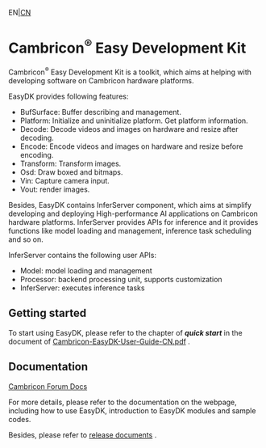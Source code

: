 EN|[CN](README_cn.md)

# Cambricon<sup>®</sup> Easy Development Kit

Cambricon<sup>®</sup> Easy Development Kit is a toolkit, which aims at helping with developing software on Cambricon hardware platforms.

EasyDK provides following features:
  - BufSurface: Buffer describing and management.
  - Platform: Initialize and uninitialize platform. Get platform information.
  - Decode: Decode videos and images on hardware and resize after decoding.
  - Encode: Encode videos and images on hardware and resize before encoding.
  - Transform: Transform images.
  - Osd: Draw boxed and bitmaps.
  - Vin: Capture camera input.
  - Vout: render images.

Besides, EasyDK contains InferServer component, which aims at simplify developing and deploying High-performance AI applications on Cambricon hardware platforms. InferServer provides APIs for inference and it provides functions like model loading and management, inference task scheduling and so on.

InferServer contains the following user APIs:
- Model: model loading and management
- Processor: backend processing unit, supports customization
- InferServer: executes inference tasks

## Getting started ##

  To start using EasyDK, please refer to the chapter of ***quick start*** in the document of [Cambricon-EasyDK-User-Guide-CN.pdf](./docs/release_document/latest/Cambricon-EasyDK-User-Guide-CN-vlatest.pdf) .

## Documentation ##

[Cambricon Forum Docs](https://www.cambricon.com/docs/easydk/user_guide_html/index.html)

For more details, please refer to the documentation on the webpage, including how to use EasyDK, introduction to EasyDK modules and sample codes.

Besides, please refer to [release documents](docs/release_document) .

